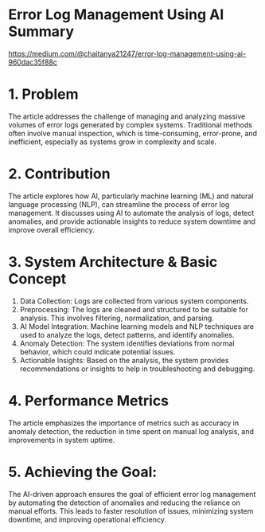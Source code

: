 # Error Log Management Using AI Summary

https://medium.com/@chaitanya21247/error-log-management-using-ai-960dac35f88c

# 1. Problem
The article addresses the challenge of managing and analyzing massive volumes of error logs generated by complex systems. Traditional methods often involve manual inspection, which is time-consuming, error-prone, and inefficient, especially as systems grow in complexity and scale.

# 2. Contribution
The article explores how AI, particularly machine learning (ML) and natural language processing (NLP), can streamline the process of error log management. It discusses using AI to automate the analysis of logs, detect anomalies, and provide actionable insights to reduce system downtime and improve overall efficiency.

# 3. System Architecture & Basic Concept
1. Data Collection: Logs are collected from various system components.
2. Preprocessing: The logs are cleaned and structured to be suitable for analysis. This involves filtering, normalization, and parsing.
3. AI Model Integration: Machine learning models and NLP techniques are used to analyze the logs, detect patterns, and identify anomalies.
4. Anomaly Detection: The system identifies deviations from normal behavior, which could indicate potential issues.
5. Actionable Insights: Based on the analysis, the system provides recommendations or insights to help in troubleshooting and debugging.

# 4. Performance Metrics
The article emphasizes the importance of metrics such as accuracy in anomaly detection, the reduction in time spent on manual log analysis, and improvements in system uptime.

# 5. Achieving the Goal:
The AI-driven approach ensures the goal of efficient error log management by automating the detection of anomalies and reducing the reliance on manual efforts. This leads to faster resolution of issues, minimizing system downtime, and improving operational efficiency.
